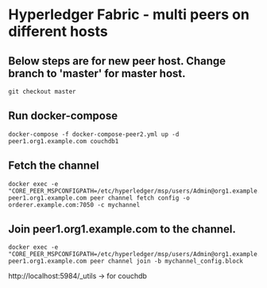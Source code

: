 # Hyperledger Fabric - multi peers on different hosts

## Below steps are for new peer host. Change branch to 'master' for master host.
```
git checkout master
```

## Run docker-compose
```
docker-compose -f docker-compose-peer2.yml up -d peer1.org1.example.com couchdb1
```

## Fetch the channel
```
docker exec -e "CORE_PEER_MSPCONFIGPATH=/etc/hyperledger/msp/users/Admin@org1.example.com/msp" peer1.org1.example.com peer channel fetch config -o orderer.example.com:7050 -c mychannel
```
## Join peer1.org1.example.com to the channel.
```
docker exec -e "CORE_PEER_MSPCONFIGPATH=/etc/hyperledger/msp/users/Admin@org1.example.com/msp" peer1.org1.example.com peer channel join -b mychannel_config.block
```

http://localhost:5984/_utils -> for couchdb